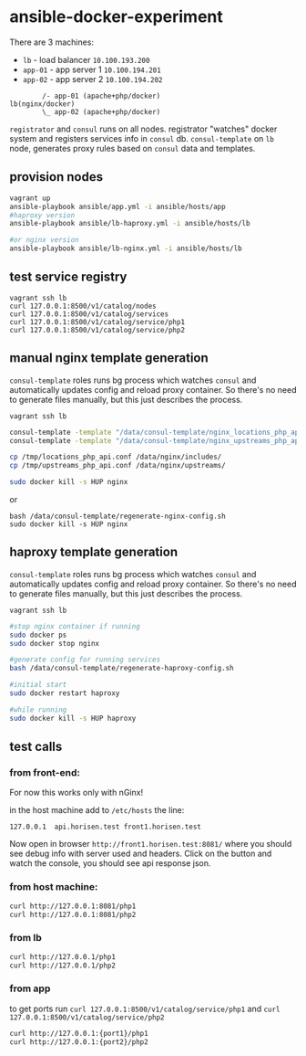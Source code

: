 # ansible-docker-experiment

There are 3 machines:
* `lb` - load balancer `10.100.193.200`
* `app-01` - app server 1 `10.100.194.201`
* `app-02` - app server 2 `10.100.194.202`

```
        /- app-01 (apache+php/docker)
lb(nginx/docker)
        \_ app-02 (apache+php/docker)
```

`registrator` and `consul` runs on all nodes. registrator "watches" docker system and registers services info in `consul` db.
`consul-template` on `lb` node, generates proxy rules based on `consul` data and templates.

## provision nodes

```bash
vagrant up
ansible-playbook ansible/app.yml -i ansible/hosts/app
#haproxy version
ansible-playbook ansible/lb-haproxy.yml -i ansible/hosts/lb

#or nginx version
ansible-playbook ansible/lb-nginx.yml -i ansible/hosts/lb
```

## test service registry

```
vagrant ssh lb
curl 127.0.0.1:8500/v1/catalog/nodes
curl 127.0.0.1:8500/v1/catalog/services
curl 127.0.0.1:8500/v1/catalog/service/php1
curl 127.0.0.1:8500/v1/catalog/service/php2
```

## manual nginx template generation

`consul-template` roles runs bg process which watches `consul` and automatically updates config and reload proxy container.
So there's no need to generate files manually, but this just describes the process.

`vagrant ssh lb`

```bash
consul-template -template "/data/consul-template/nginx_locations_php_api.ctmpl:/tmp/locations_php_api.conf" -once
consul-template -template "/data/consul-template/nginx_upstreams_php_api.ctmpl:/tmp/upstreams_php_api.conf" -once

cp /tmp/locations_php_api.conf /data/nginx/includes/
cp /tmp/upstreams_php_api.conf /data/nginx/upstreams/

sudo docker kill -s HUP nginx
```

or 

```
bash /data/consul-template/regenerate-nginx-config.sh
sudo docker kill -s HUP nginx
```

## haproxy template generation

`consul-template` roles runs bg process which watches `consul` and automatically updates config and reload proxy container.
So there's no need to generate files manually, but this just describes the process.

`vagrant ssh lb`

```bash
#stop nginx container if running
sudo docker ps
sudo docker stop nginx

#generate config for running services
bash /data/consul-template/regenerate-haproxy-config.sh

#initial start
sudo docker restart haproxy

#while running
sudo docker kill -s HUP haproxy
```
## test calls

### from front-end:

For now this works only with nGinx!

in the host machine add to `/etc/hosts` the line:

```
127.0.0.1  api.horisen.test front1.horisen.test
```

Now open in browser `http://front1.horisen.test:8081/` where you should see debug info with server used and headers.
Click on the button and watch the console, you should see api response json.

### from host machine:

```bash
curl http://127.0.0.1:8081/php1
curl http://127.0.0.1:8081/php2
```

###  from lb

```bash
curl http://127.0.0.1/php1
curl http://127.0.0.1/php2
```

### from app

to get ports run `curl 127.0.0.1:8500/v1/catalog/service/php1` and `curl 127.0.0.1:8500/v1/catalog/service/php2`

```bash
curl http://127.0.0.1:{port1}/php1
curl http://127.0.0.1:{port2}/php2
```

